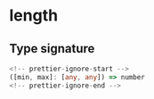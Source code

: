 # length

## Type signature

```typescript
<!-- prettier-ignore-start -->
([min, max]: [any, any]) => number
<!-- prettier-ignore-end -->
```
